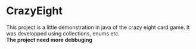 # CrazyEight
This project is a little demonstration in java of the crazy eight card game. It was developped using collections, enums etc.  
**The project need more debbuging** 
